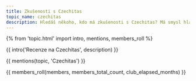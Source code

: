 ```yaml
---
title: Zkušenosti s Czechitas
topic_name: czechitas
description: Hledáš někoho, kdo má zkušenosti s Czechitas? Má smysl hlásit se na jejich kurzy? Vyplatí se datová akademie?
---
```

{% from 'topic.html' import intro, mentions, members_roll %}

{{ intro('Recenze na Czechitas', description) }}

{{ mentions(topic, 'Czechitas') }}

{{ members_roll(members, members_total_count, club_elapsed_months) }}
